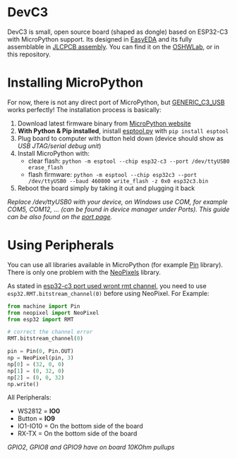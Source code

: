 # DevC3
DevC3 is small, open source board (shaped as dongle) based on ESP32-C3 with MicroPython support. Its designed in [EasyEDA](https://easyeda.com/editor) and its fully assemblable in [JLCPCB assembly](https://jlcpcb.com/).
You can find it on the [OSHWLab](https://oshwlab.com/trty69230/devc3), or in this repository.

# Installing MicroPython
For now, there is not any direct port of MicroPython, but [GENERIC_C3_USB](https://github.com/micropython/micropython/tree/master/ports/esp32/boards/GENERIC_C3_USB) works perfectly! The installation process is basically:

1. Download latest firmware binary from [MicroPython website](https://micropython.org/download/esp32c3-usb/)
2. **With Python & Pip installed**, inistall [esptool.py](https://github.com/espressif/esptool) with `pip install esptool`
3. Plug board to computer with button held down (device should show as *USB JTAG/serial debug unit*)
4. Install MicroPython with:
    * clear flash: `python -m esptool --chip esp32-c3 --port /dev/ttyUSB0 erase_flash`
    * flash firmware: `python -m esptool --chip esp32c3 --port /dev/ttyUSB0 --baud 460800 write_flash -z 0x0 esp32c3.bin`
5. Reboot the board simply by taking it out and plugging it back

*Replace /dev/ttyUSB0 with your device, on Windows use COM, for example COM5, COM12, ... (can be found in device manager under Ports). This guide can be also found on the [port page](https://micropython.org/download/esp32c3-usb/).*

# Using Peripherals
You can use all libraries available in MicroPython (for example [Pin](https://docs.micropython.org/en/latest/library/machine.Pin.html) library).
There is only one problem with the [NeoPixels](https://docs.micropython.org/en/latest/esp8266/tutorial/neopixel.html) library.

As stated in [esp32-c3 port used wront rmt channel](https://github.com/micropython/micropython/issues/8109), you need to use `esp32.RMT.bitstream_channel(0)` before using NeoPixel. For Example:
```py
from machine import Pin
from neopixel import NeoPixel
from esp32 import RMT

# correct the channel error
RMT.bitstream_channel(0)

pin = Pin(0, Pin.OUT)
np = NeoPixel(pin, 3)
np[0] = (32, 0, 0)
np[1] = (0, 32, 0)
np[2] = (0, 0, 32)
np.write()
```

All Peripherals:
* WS2812 = **IO0**
* Button = **IO9**
* IO1-IO10 = On the bottom side of the board
* RX-TX = On the bottom side of the board

*GPIO2, GPIO8 and GPIO9 have on board 10KOhm pullups*

